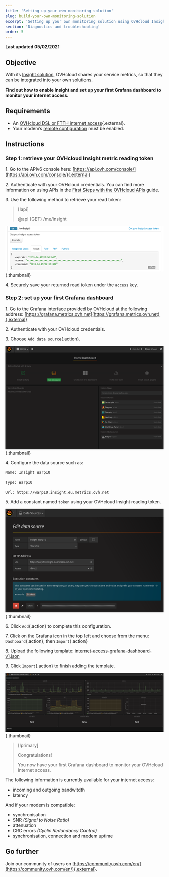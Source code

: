 ```yaml
---
title: 'Setting up your own monitoring solution'
slug: build-your-own-monitoring-solution
excerpt: 'Setting up your own monitoring solution using OVHcloud Insight and Grafana'
section: 'Diagnostics and troubleshooting'
order: 5
---
```


**Last updated 05/02/2021**

## Objective

With its [Insight solution](https://docs.ovh.com/fr/metrics/metrics-insight/), OVHcloud shares your service metrics, so that they can be integrated into your own solutions.

**Find out how to enable Insight and set up your first Grafana dashboard to monitor your internet access.**

## Requirements

- An [OVHcloud DSL or FTTH internet access](https://www.ovhtelecom.fr/offre-internet/){.external}.
- Your modem’s [remote configuration](https://docs.ovh.com/fr/xdsl/configuration_du_modem_a_partir_de_votre_espace_client/#etape-1-acceder-a-la-gestion-de-votre-box) must be enabled.

## Instructions

### Step 1: retrieve your OVHcloud Insight metric reading token

1\. Go to the APIv6 console here: [https://api.ovh.com/console/](https://api.ovh.com/console/){.external}

2\. Authenticate with your OVHcloud credentials. You can find more information on using APIs in the [First Steps with the OVHcloud APIs](https://docs.ovh.com/gb/en/api/first-steps-with-ovh-api/) guide.

3\. Use the following method to retrieve your read token:

> [!api]
>
> @api {GET} /me/insight
>

![getToken](images/token.png){.thumbnail}

4\. Securely save your returned read token under the `access` key.

### Step 2: set up your first Grafana dashboard

1\. Go to the Grafana interface provided by OVHcloud at the following address: [https://grafana.metrics.ovh.net](https://grafana.metrics.ovh.net){.external}

2\. Authenticate with your OVHcloud credentials.

3\. Choose `Add data source`{.action}.

![grafanaAddSource](images/grafana1.png){.thumbnail}

4\. Configure the data source such as:

```
Name: Insight Warp10

Type: Warp10

Url: https://warp10.insight.eu.metrics.ovh.net
```

5\. Add a constant named `token` using your OVHcloud Insight reading token.

![grafanaAddConstant](images/grafana2.png){.thumbnail}

6\. Click `Add`{.action} to complete this configuration.

7\. Click on the Grafana icon in the top left and choose from the menu: `Dashboard`{.action}, then `Import`{.action}

8\. Upload the following template: [internet-access-grafana-dashboard-v1.json](http://files.isp.ovh.net/grafana/internet-access-grafana-dashboard-v1.json)

9\. Click `Import`{.action} to finish adding the template.

![grafanaDashboard](images/grafana3.png){.thumbnail}

> [!primary]
>
> Congratulations!
>
> You now have your first Grafana dashboard to monitor your OVHcloud internet access.
>


The following information is currently available for your internet access:

- incoming and outgoing bandwitdth
- latency

And if your modem is compatible:

- synchronisation
- SNR *(Signal to Noise Ratio)*
- attenuation
- CRC errors *(Cyclic Redundancy Control)*
- synchronisation, connection and modem uptime

## Go further

Join our community of users on [https://community.ovh.com/en/](https://community.ovh.com/en/){.external}.
